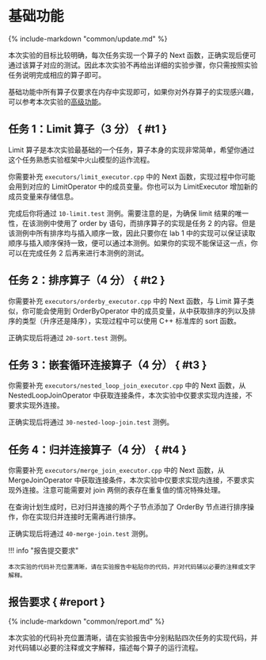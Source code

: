 # 基础功能

{%
    include-markdown "common/update.md"
%}

本次实验的目标比较明确，每次任务实现一个算子的 Next 函数，正确实现后便可通过该算子对应的测试。因此本次实验不再给出详细的实验步骤，你只需按照实验任务说明完成相应的算子即可。

基础功能中所有算子仅要求在内存中实现即可，如果你对外存算子的实现感兴趣，可以参考本次实验的[高级功能](3-advanced.md)。

## 任务 1：Limit 算子（3 分） { #t1 }

Limit 算子是本次实验最基础的一个任务，算子本身的实现非常简单，希望你通过这个任务熟悉实验框架中火山模型的运作流程。

你需要补充 `executors/limit_executor.cpp` 中的 Next 函数，实现过程中你可能会用到对应的 LimitOperator 中的成员变量。你也可以为 LimitExecutor 增加新的成员变量来存储信息。

完成后你将通过 `10-limit.test` 测例。需要注意的是，为确保 limit 结果的唯一性，在该测例中使用了 order by 语句，而排序算子的实现是任务 2 的内容。但是该测例中所有排序均与插入顺序一致，因此只要你在 lab 1 中的实现可以保证读取顺序与插入顺序保持一致，便可以通过本测例。如果你的实现不能保证这一点，你可以在完成任务 2 后再来进行本测例的测试。

## 任务 2：排序算子（4 分） { #t2 }

你需要补充 `executors/orderby_executor.cpp` 中的 Next 函数，与 Limit 算子类似，你可能会使用到 OrderByOperator 中的成员变量，从中获取排序的列以及排序的类型（升序还是降序），实现过程中可以使用 C++ 标准库的 sort 函数。

正确实现后将通过 `20-sort.test` 测例。

## 任务 3：嵌套循环连接算子（4 分） { #t3 }

你需要补充 `executors/nested_loop_join_executor.cpp` 中的 Next 函数，从 NestedLoopJoinOperator 中获取连接条件，本次实验中仅要求实现内连接，不要求实现外连接。

正确实现后将通过 `30-nested-loop-join.test` 测例。

## 任务 4：归并连接算子（4 分） { #t4 }

你需要补充 `executors/merge_join_executor.cpp` 中的 Next 函数，从 MergeJoinOperator 中获取连接条件，本次实验中仅要求实现内连接，不要求实现外连接。注意可能需要对 join 两侧的表存在重复值的情况特殊处理。

在查询计划生成时，已对归并连接的两个子节点添加了 OrderBy 节点进行排序操作，你在实现归并连接时无需再进行排序。

正确实现后将通过 `40-merge-join.test` 测例。

!!! info "报告提交要求"

    本次实验的代码补充位置清晰，请在实验报告中粘贴你的代码，并对代码辅以必要的注释或文字解释。

## 报告要求 { #report }

{%
    include-markdown "common/report.md"
%}

本次实验的代码补充位置清晰，请在实验报告中分别粘贴四次任务的实现代码，并对代码辅以必要的注释或文字解释，描述每个算子的运行流程。
